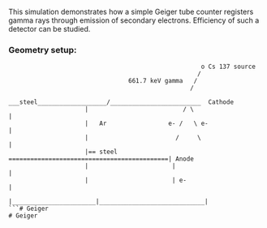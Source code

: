 This simulation demonstrates how a simple Geiger tube counter registers gamma rays through emission of
secondary electrons. Efficiency of such a detector can be studied.


### Geometry setup:

```
                                                     o Cs 137 source
                                                    /
                                 661.7 keV gamma   / 
                                                  /
                      ___steel___________________/_________________________  Cathode
                     |                          / \                        |
                     |   Ar                 e- /   \ e-                    |
                     |                        /     \                      |
                     |== steel ============================================| Anode
                     |                       |                             |
                     |                       | e-                          |
                     |_______________________|_____________________________|
```# Geiger
# Geiger
